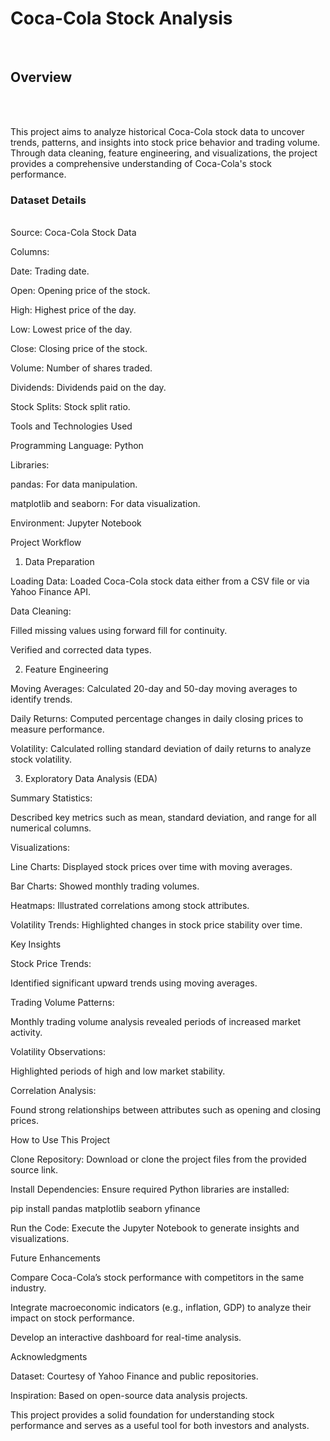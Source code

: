 <h1>Coca-Cola Stock Analysis</h1>
<br>
<h2>Overview</h2>
<br> <br>

This project aims to analyze historical Coca-Cola stock data to uncover trends, patterns, and insights into stock price behavior and trading volume. Through data cleaning, feature engineering, and visualizations, the project provides a comprehensive understanding of Coca-Cola's stock performance.
<br>
<h3>Dataset Details</h3>
<br>
Source: Coca-Cola Stock Data

Columns:

Date: Trading date.

Open: Opening price of the stock.

High: Highest price of the day.

Low: Lowest price of the day.

Close: Closing price of the stock.

Volume: Number of shares traded.

Dividends: Dividends paid on the day.

Stock Splits: Stock split ratio.

Tools and Technologies Used

Programming Language: Python

Libraries:

pandas: For data manipulation.

matplotlib and seaborn: For data visualization.

Environment: Jupyter Notebook

Project Workflow

1. Data Preparation

Loading Data: Loaded Coca-Cola stock data either from a CSV file or via Yahoo Finance API.

Data Cleaning:

Filled missing values using forward fill for continuity.

Verified and corrected data types.

2. Feature Engineering

Moving Averages: Calculated 20-day and 50-day moving averages to identify trends.

Daily Returns: Computed percentage changes in daily closing prices to measure performance.

Volatility: Calculated rolling standard deviation of daily returns to analyze stock volatility.

3. Exploratory Data Analysis (EDA)

Summary Statistics:

Described key metrics such as mean, standard deviation, and range for all numerical columns.

Visualizations:

Line Charts: Displayed stock prices over time with moving averages.

Bar Charts: Showed monthly trading volumes.

Heatmaps: Illustrated correlations among stock attributes.

Volatility Trends: Highlighted changes in stock price stability over time.

Key Insights

Stock Price Trends:

Identified significant upward trends using moving averages.

Trading Volume Patterns:

Monthly trading volume analysis revealed periods of increased market activity.

Volatility Observations:

Highlighted periods of high and low market stability.

Correlation Analysis:

Found strong relationships between attributes such as opening and closing prices.

How to Use This Project

Clone Repository:
Download or clone the project files from the provided source link.

Install Dependencies:
Ensure required Python libraries are installed:

pip install pandas matplotlib seaborn yfinance

Run the Code:
Execute the Jupyter Notebook to generate insights and visualizations.

Future Enhancements

Compare Coca-Cola’s stock performance with competitors in the same industry.

Integrate macroeconomic indicators (e.g., inflation, GDP) to analyze their impact on stock performance.

Develop an interactive dashboard for real-time analysis.

Acknowledgments

Dataset: Courtesy of Yahoo Finance and public repositories.

Inspiration: Based on open-source data analysis projects.

This project provides a solid foundation for understanding stock performance and serves as a useful tool for both investors and analysts.

